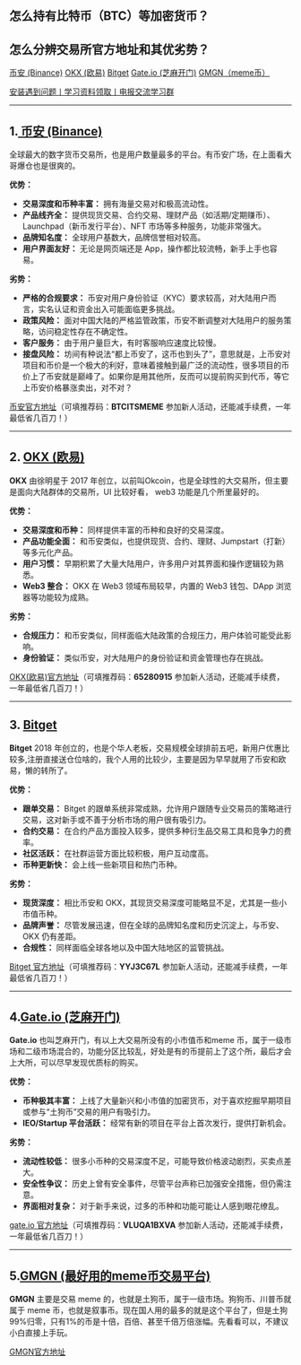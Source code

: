 
##  **怎么持有比特币（BTC）等加密货币？**

##  **怎么分辨交易所官方地址和其优劣势？**

[ 币安 (Binance)](https://accounts.marketwebb.net/register?ref=BTCITSMEME)  [OKX (欧易)](https://okx.com/join/65280915)  [Bitget](https://share.glassgs.com/u/YYJ3C67L)  [Gate.io (芝麻开门)](https://www.gate.com/signup/VLUQA1BXVA?ref_type=103)  [GMGN（meme币）](https://www.gate.com/signup/VLUQA1BXVA?ref_type=103)

[安装遇到问题丨学习资料领取丨电报交流学习群 ](https://t.me/playbtceth)

---
## 1.[ 币安 (Binance)](https://accounts.marketwebb.net/register?ref=BTCITSMEME)

全球最大的数字货币交易所，也是用户数量最多的平台。有币安广场，在上面看大哥爆仓也是很爽的。

**优势：**
* **交易深度和币种丰富：** 拥有海量交易对和极高流动性。
* **产品线齐全：** 提供现货交易、合约交易、理财产品（如活期/定期赚币）、Launchpad（新币发行平台）、NFT 市场等多种服务，功能非常强大。
* **品牌知名度：** 全球用户基数大，品牌信誉相对较高。
* **用户界面友好：** 无论是网页端还是 App，操作都比较流畅，新手上手也容易。

**劣势：**
* **严格的合规要求：** 币安对用户身份验证（KYC）要求较高，对大陆用户而言，实名认证和资金出入可能面临更多挑战。
* **政策风险：** 面对中国大陆的严格监管政策，币安不断调整对大陆用户的服务策略，访问稳定性存在不确定性。
* **客户服务：** 由于用户量巨大，有时客服响应速度比较慢。
* **接盘风险：** 坊间有种说法“都上币安了，这币也到头了”，意思就是，上币安对项目和币价是一个极大的利好，意味着接触到最广泛的流动性，很多项目的币价上了币安就是巅峰了。如果你是用其他所，反而可以提前购买到代币，等它上币安价格暴涨卖出，对不对？

[币安官方地址](https://accounts.marketwebb.net/register?ref=BTCITSMEME)（可填推荐码：**BTCITSMEME** 参加新人活动，还能减手续费，一年最低省几百刀！）


---
## 2. [OKX (欧易)](https://okx.com/join/65280915)

**OKX** 由徐明星于 2017 年创立，以前叫Okcoin，也是全球性的大交易所，但主要是面向大陆群体的交易所，UI 比较好看， web3 功能是几个所里最好的。

**优势：**
* **交易深度和币种：** 同样提供丰富的币种和良好的交易深度。
* **产品功能全面：** 和币安类似，也提供现货、合约、理财、Jumpstart（打新）等多元化产品。
* **用户习惯：** 早期积累了大量大陆用户，许多用户对其界面和操作逻辑较为熟悉。
* **Web3 整合：** OKX 在 Web3 领域布局较早，内置的 Web3 钱包、DApp 浏览器等功能较为成熟。

**劣势：**
* **合规压力：** 和币安类似，同样面临大陆政策的合规压力，用户体验可能受此影响。
* **身份验证：** 类似币安，对大陆用户的身份验证和资金管理也存在挑战。

[OKX(欧易)官方地址](https://okx.com/join/65280915)（可填推荐码：**65280915** 参加新人活动，还能减手续费，一年最低省几百刀！）


---
## 3. [Bitget](https://share.glassgs.com/u/YYJ3C67L)

**Bitget** 2018 年创立的，也是个华人老板，交易规模全球排前五吧，新用户优惠比较多,注册直接送仓位啥的，我个人用的比较少，主要是因为早早就用了币安和欧易，懒的转所了。

**优势：**
* **跟单交易：** Bitget 的跟单系统非常成熟，允许用户跟随专业交易员的策略进行交易，这对新手或不善于分析市场的用户很有吸引力。
* **合约交易：** 在合约产品方面投入较多，提供多种衍生品交易工具和竞争力的费率。
* **社区活跃：** 在社群运营方面比较积极，用户互动度高。
* **币种更新快：** 会上线一些新项目和热门币种。

**劣势：**
* **现货深度：** 相比币安和 OKX，其现货交易深度可能略显不足，尤其是一些小市值币种。
* **品牌声誉：** 尽管发展迅速，但在全球的品牌知名度和历史沉淀上，与币安、OKX 仍有差距。
* **合规性：** 同样面临全球各地以及中国大陆地区的监管挑战。

[Bitget 官方地址](https://share.glassgs.com/u/YYJ3C67L)（可填推荐码：**YYJ3C67L** 参加新人活动，还能减手续费，一年最低省几百刀！）

---
## 4.[Gate.io (芝麻开门)](https://www.gate.com/signup/VLUQA1BXVA?ref_type=103)
**Gate.io** 也叫芝麻开门，有以上大交易所没有的小市值币和meme 币，属于一级市场和二级市场混合的，功能分区比较乱，好处是有的币提前上了这个所，最后才会上大所，可以尽早发现优质标的购买。

**优势：**
* **币种极其丰富：** 上线了大量新兴和小市值的加密货币，对于喜欢挖掘早期项目或参与“土狗币”交易的用户有吸引力。
* **IEO/Startup 平台活跃：** 经常有新的项目在平台上首次发行，提供打新机会。

**劣势：**
* **流动性较低：** 很多小币种的交易深度不足，可能导致价格波动剧烈，买卖点差大。
* **安全性争议：** 历史上曾有安全事件，尽管平台声称已加强安全措施，但仍需注意。
* **界面相对复杂：** 对于新手来说，过多的币种和功能可能让人感到眼花缭乱。

[gate.io 官方地址](https://www.gate.com/signup/VLUQA1BXVA?ref_type=103)（可填推荐码：**VLUQA1BXVA** 参加新人活动，还能减手续费，一年最低省几百刀！）

---
## 5.[GMGN (最好用的meme币交易平台)](https://www.gate.com/signup/VLUQA1BXVA?ref_type=103)
**GMGN** 主要是交易 meme 的，也就是土狗币，属于一级市场。狗狗币、川普币就属于 meme 币，也就是叙事币。现在国人用的最多的就是这个平台了，但是土狗99%归零，只有1%的币是十倍，百倍、甚至千倍万倍涨幅。先看看可以，不建议小白直接上手玩。


[GMGN官方地址](https://link.gmgn.ai/?url=https%3A%2F%2Fgmgn.ai&page=Main&ref=naH5qf0k&referral=naH5qf0k&chain=sol)
